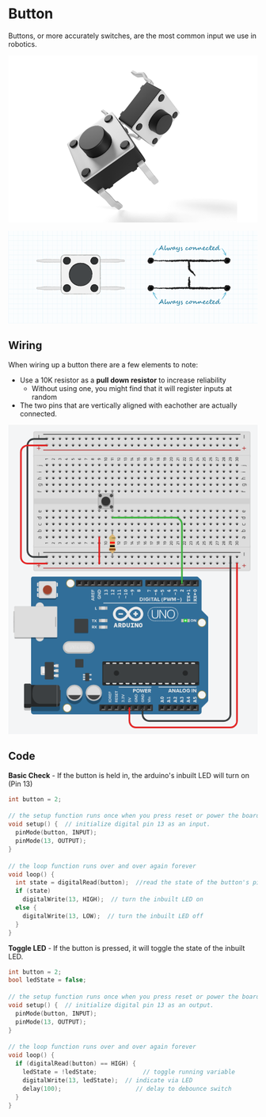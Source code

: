 # Button

Buttons, or more accurately switches, are the most common input we use in robotics.

![Switch.png](Images/Switch.png)

![Switch digram.png](Images/switch_diagram.png)

## Wiring

When wiring up a button there are a few elements to note:

- Use a 10K resistor as a **pull down resistor** to increase reliability 
    - Without using one, you might find that it will register inputs at random
- The two pins that are vertically aligned with eachother are actually connected.

        
![led wiring'.png](Images/button_wiring.png)
        

## Code

**Basic Check** - If the button is held in, the arduino's inbuilt LED will turn on (Pin 13)

```c++
int button = 2;

// the setup function runs once when you press reset or power the board
void setup() {  // initialize digital pin 13 as an input.
  pinMode(button, INPUT);
  pinMode(13, OUTPUT);
}

// the loop function runs over and over again forever
void loop() {
  int state = digitalRead(button);  //read the state of the button's pin
  if (state)
    digitalWrite(13, HIGH);  // turn the inbuilt LED on
  else {
    digitalWrite(13, LOW);  // turn the inbuilt LED off
  }
}
```


**Toggle LED** - If the button is pressed, it will toggle the state of the inbuilt LED.

```c++
int button = 2;
bool ledState = false;

// the setup function runs once when you press reset or power the board
void setup() {  // initialize digital pin 13 as an output.
  pinMode(button, INPUT);
  pinMode(13, OUTPUT);
}

// the loop function runs over and over again forever
void loop() {
  if (digitalRead(button) == HIGH) {
    ledState = !ledState;             // toggle running variable
    digitalWrite(13, ledState);  // indicate via LED
    delay(100);                     // delay to debounce switch
  }
}
```